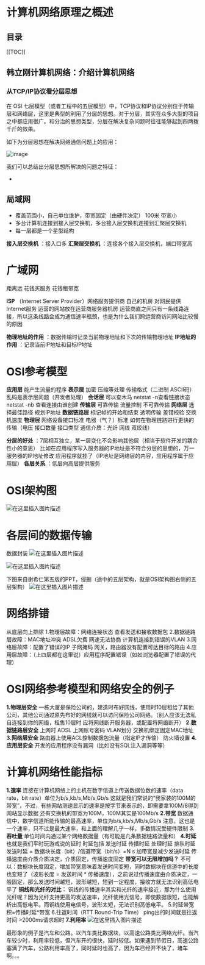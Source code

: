 # 计算机网络原理之概述

<Badges :content="[{type: 'tip', text:'计算机网络'}]" />

## 目录

[[TOC]]

## 韩立刚计算机网络：介绍计算机网络

<Pdf src="/韩立刚计算机网络/第01章 介绍计算机网络.pdf" />

### 从TCP/IP协议看分层思想

在 OSI 七层模型（或者工程中的五层模型）中，TCP协议和IP协议分别位于传输层和网络层，这里是典型的利用了分层的思想。对于分层，其实在众多大型的项目之中都应用很广。和分治的思想类型，分层在解决复杂问题时往往能够起到四两拨千斤的效果。

如下为分层思想在解决网络通信问题上的应用：

![image](https://cdn.staticaly.com/gh/jonsam-ng/image-hosting@master/20220920/image.56fippg7mjg0.webp)

我们可以总结出分层思想所解决的问题之特征：

- 

## 局域网

- 覆盖范围小，自己单位维护，带宽固定（由硬件决定） 100米 带宽小
- 多台计算机连接到接入层交换机，多台接入层交换机连接到汇聚层交换机
- 每一层都是一个星型结构

**接入层交换机** ：接入口多
**汇聚层交换机** ：连接各个接入层交换机，端口带宽高

# 广域网

距离远 花钱买服务 花钱租带宽

**ISP** （Internet Server Provider）网络服务提供商
自己的机房 对网民提供Internet服务
运营的网站放在运营商服务器机房
运营商直之间只有一条线路连接，所以这条线路会成为通信速率瓶颈，也是为什么我们跨运营商访问网站比较慢的原因

**物理地址的作用** ：数据传输时记录当前物理地址和下次的传输物理地址
**IP地址的作用** ：记录当前IP地址和目标IP地址

# OSI参考模型

**应用层** 能产生流量的程序
**表示层** 加密 压缩等处理 传输格式（二进制 ASCII码）乱码是表示层问题（开发者处理）
**会话层** 可以查木马 netstat -n查看链接状态 netstat -nb 查看连接由谁创建
**传输层** 可靠传输 流量控制 不可靠传输
**网络层** 选择最佳路径 规划IP地址
**数据链路层** 标记帧的开始和结束 透明传输 差错校验 交换机速度
**物理层** 网络设备接口标准 电器（气？）标准 如何在物理链路进行更快的传输（电压 接口数量 接口类型 通信介质：光纤 网线 双绞线）

**分层的好处** ：7层相互独立，某一层变化不会影响其他层（相当于软件开发的耦合性小的意思）
比如在应用程序写入服务器的IP地址是不符合分层的思想的，万一服务器的IP地址修改 应用程序就挂了（IP地址是网络层的内容，应用程序属于应用层）
**各层关系** ：低层向高层提供服务

# OSI架构图

![在这里插入图片描述](https://img-blog.csdnimg.cn/20200425104644679.jpg)

# 各层间的数据传输

数据封装
![在这里插入图片描述](https://img-blog.csdnimg.cn/20201219080529572.png)

![在这里插入图片描述](https://img-blog.csdnimg.cn/20201219080547223.png)

下图来自谢希仁第五版的PPT，侵删（途中的五层架构，就是OSI架构图右侧的五层架构）
![在这里插入图片描述](https://img-blog.csdnimg.cn/20201219080558322.gif)

# 网络排错

从底层向上排除
1.物理层故障：网络连接状态 查看发送和接收数据包
2.数据链路层故障：MAC地址冲突 ADSL欠费 网速无法协商 计算机连接到错误的VLAN
3.网络层故障：配置了错误的IP 子网掩码 网关，路由器没有配置可达目标的路由
4.应用层故障：（上四层都在这里说）应用程序配置错误（如如浏览器配置了错误的代理）

# OSI网络参考模型和网络安全的例子

**1.物理层安全** 一栋大厦是保险公司的，建造时布好网线，使用时10层租给了其他公司，其他公司通过原先布好的网线就可以访问保险公司网络。（别人应该无法私自连接到你的网络，租售10层时 应将网线断开服务器，或配置将网络断开）
**2.数据链路层安全** 上网时 ADSL 上网账号密码 VLAN划分 交换机绑定固定MAC地址
**3.网络层安全** 路由器上使用ACL控制数据包流量（指定IP才传输） 防火墙设置
**4.应用层安全** 开发的应用程序没有漏洞（比如没有SQL注入漏洞等等）

# 计算机网络性能指标

**1.速率**
连接在计算机网络上的主机在数字信道上传送数据位数的速率（data rate，bit rate）单位为b/s,kb/s,Mb/s,Gb/s
这就是我们常说的“我家装的100M的带宽”，不过，有些网站测速显示的速率是按字节来表示的，即需要拿100M/8得到网站显示数据
还有交换机的带宽为100M，100M其实是100Mb/s
**2.带宽**
数据通信中，数字信道所能传输的最高速率，单位为b/s,kb/s,Mb/s,Gb/s
注意，这也是一个速率，只不过是最大速率，和上面的理解几乎一样，多数情况受硬件限制
**3.吞吐量**
单位时间内通过某个网络数据量（有可能是几条数据链路流量和）
**4.时延**
也就是我们平时玩游戏说的延时
时延包括 发送时延 传播时延 处理时延 排队时延
发送时延 = 数据块长度（bit）/信道带宽（bit/s）=N s
加带宽是减少发送时延 传播速度由介质介质决定，介质固定，传播速度固定
**带宽可以无限增加吗？**
不可以：数据块长度固定，增加带宽意味着发送时间变短，同时数据块在信道中的长度也变短了（波形长度 = 发送时间 * 传播速度），之前说过传播速度由介质决定，一般固定，那么发送时间越短，波形越短，短到一定程度，接收方就无法识别高低电平了
**铜线和光纤的对比：**
铜线的传播速率其实和光纤的速率接近，那为什么使用光纤呢？因为光纤支持更高的发送速率，光纤使用光信号，即使数据很短，也能解析出高低电平。而铜线使用电信号，波形太短，无法识别高低电平。
5.时延带宽积=传播时延*带宽
6.往返时间（RTT Round-Trip Time）
ping出的时间就是往返时间 >2000ms请求超时
**7.利用率**
![在这里插入图片描述](https://img-blog.csdnimg.cn/20201219080635246.png?x-oss-process=image/watermark,type_ZmFuZ3poZW5naGVpdGk,shadow_10,text_aHR0cHM6Ly9ibG9nLmNzZG4ubmV0L0xlZVFpYW5nODAyMw==,size_16,color_FFFFFF,t_70)

最形象的例子是汽车和公路。以汽车类比数据块，以高速公路类比网络光纤。当汽车较少时，利用率较低，但汽车开的很快，延时较低。如果遇到节假日，高速公路塞满了汽车，公路利用率高了，同时延时也高了，因为车已经开不快了，堵车啊。。。
